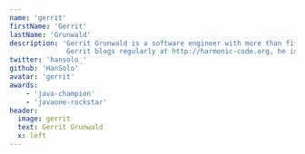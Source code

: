 ```yaml
---
name: 'gerrit'
firstName: 'Gerrit'
lastName: 'Grunwald'
description: 'Gerrit Grunwald is a software engineer with more than fifteen years of experience in software development. He is a true believer in open source and has participated in popular projects like JFXtras.org as well as his own projects (TilesFX, Medusa, Enzo, SteelSeries Swing, SteelSeries Canvas). 
              Gerrit blogs regularly at http://harmonic-code.org, he is an active member of the Java community, where he founded and leads the Java User Group Münster (Germany), is a JavaOne rockstar and Java Champion. He is a speaker at conferences and user groups internationally and writes for several magazines.'
twitter: 'hansolo_'
github: 'HanSolo'
avatar: 'gerrit'
awards:
    - 'java-champion'
    - 'javaone-rockstar'
header:
  image: gerrit
  text: Gerrit Grunwald
  x: left
---
```

